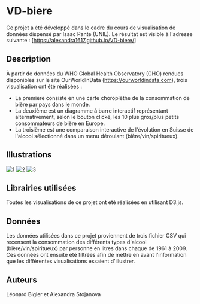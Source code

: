 # VD-biere
Ce projet a été développé dans le cadre du cours de visualisation de données dispensé par Isaac Pante (UNIL). 
Le résultat est visible à l'adresse suivante : [https://alexandra1617.github.io/VD-biere/]

## Description
À partir de données du WHO Global Health Observatory (GHO) rendues disponibles sur le site OurWorldInData (https://ourworldindata.com), trois visualisation ont été réalisées : 
- La première consiste en une carte choroplèthe de la consommation de bière par pays dans le monde. 
- La deuxième est un diagramme à barre interactif représentant alternativement, selon le bouton clické, les 10 plus gros/plus petits consommateurs de bière en Europe.
- La troisième est une comparaison interactive de l'évolution en Suisse de l'alcool sélectionné dans un menu déroulant (bière/vin/spiritueux).

## Illustrations
![1](https://user-images.githubusercontent.com/104446910/183876268-716293da-4775-460c-9bae-6a381d05ae6b.png)
![2](https://user-images.githubusercontent.com/104446910/183876278-486027f7-cb4e-46ad-b14a-a1c7d871f316.png)
![3](https://user-images.githubusercontent.com/104446910/183876288-fd235c0f-0469-4b74-b56a-22c6e80207be.png)

## Librairies utilisées
Toutes les visualisations de ce projet ont été réalisées en utilisant D3.js.

## Données
Les données utilisées dans ce projet proviennent de trois fichier CSV qui recensent la consommation des différents types d'alcool (bière/vin/spiritueux) par personne en litres dans chaque de 1961 à 2009. Ces données ont ensuite été filtrées afin de mettre en avant l'information que les différentes visualisations essaient d'illustrer.

## Auteurs
Léonard Bigler et Alexandra Stojanova

